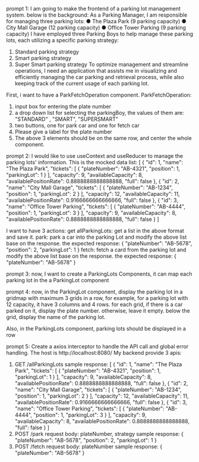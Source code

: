 prompt 1:
I am going to make the frontend of a parking lot management system. below is the background:
As a Parking Manager, I am responsible for managing three parking lots:
● The Plaza Park (9 parking capacity)
● City Mall Garage (12 parking capacity)
● Office Tower Parking (9 parking capacity)
I have employed three Parking Boys to help manage these parking lots, each utilizing a specific parking strategy:
1. Standard parking strategy
2. Smart parking strategy
3. Super Smart parking strategy
To optimize management and streamline operations, I need an application that assists me in visualizing and efficiently managing 
the car parking and retrieval process, while also keeping track of the current usage of each parking lot.

First, i want to have a ParkFetchOperation component.
ParkFetchOperation:
1. input box for entering the plate number
2. a drop down list for selecting the parkingBoy, the values of them are:
"STANDARD" , "SMART", "SUPERSMART"
3. two buttons, one for park car and one for fetch car
4. Please give a label for the plate number
5. The above 3 elements should be on the same row, and center the whole component.

prompt 2:
I would like to use useContext and useReducer to manage the parking lots' information. 
This is the mocked data list: [ { "id": 1, "name": "The Plaza Park", "tickets": [ { "plateNumber": "AB-4321", "position": 1, "parkingLot": 1 } ], "capacity": 9, "availableCapacity": 8, "availablePositionRate": 0.8888888888888888, "full": false }, { "id": 2, "name": "City Mall Garage", "tickets": [ { "plateNumber": "AB-1234", "position": 1, "parkingLot": 2 } ], "capacity": 12, "availableCapacity": 11, "availablePositionRate": 0.9166666666666666, "full": false }, { "id": 3, "name": "Office Tower Parking", "tickets": [ { "plateNumber": "AB-4444", "position": 1, "parkingLot": 3 } ], "capacity": 9, "availableCapacity": 8, "availablePositionRate": 0.8888888888888888, "full": false } ] 

I want to have 3 actions: 
get allParkingLots: get a list in the above format and save it. 
park: park a car into the parking Lot and modify the above list base on the response. the expected response: { "plateNumber": "AB-5678", "position": 2, "parkingLot": 1 } 
fetch: fetch a card from the parking lot and modify the above list base on the response. the expected response: { "plateNumber": "AB-5678" }

prompt 3:
now, I want to create a ParkingLots Components, it can map each parking lot in the a ParkingLot component

prompt 4:
now, in the ParkingLot component, display the parking lot in a gridmap with maximum 3 grids in a row, for example, for a parking lot with 12 capacity, it have 3 columns and 4 rows.
for each grid, if there is a car parked on it, display the plate number. otherwise, leave it empty.
below the grid, display the name of the parking lot. 

Also, in the ParkingLots component, parking lots should be displayed in a row

prompt 5:
Create a axios interceptor to handle the API call and global error handling.
The host is http://localhost:8080/
My backend provide 3 apis:
1. GET /allParkingLots 
    sample response:
    [ { "id": 1, "name": "The Plaza Park", "tickets": [ { "plateNumber": "AB-4321", "position": 1, "parkingLot": 1 } ], "capacity": 9, "availableCapacity": 8, "availablePositionRate": 0.8888888888888888, "full": false }, { "id": 2, "name": "City Mall Garage", "tickets": [ { "plateNumber": "AB-1234", "position": 1, "parkingLot": 2 } ], "capacity": 12, "availableCapacity": 11, "availablePositionRate": 0.9166666666666666, "full": false }, { "id": 3, "name": "Office Tower Parking", "tickets": [ { "plateNumber": "AB-4444", "position": 1, "parkingLot": 3 } ], "capacity": 9, "availableCapacity": 8, "availablePositionRate": 0.8888888888888888, "full": false } ]
2. POST /park 
    request body: plateNumber, strategy
    sample response: { "plateNumber": "AB-5678", "position": 2, "parkingLot": 1 } 
3. POST /fetch 
    request body: plateNumber
    sample response: { "plateNumber": "AB-5678" }